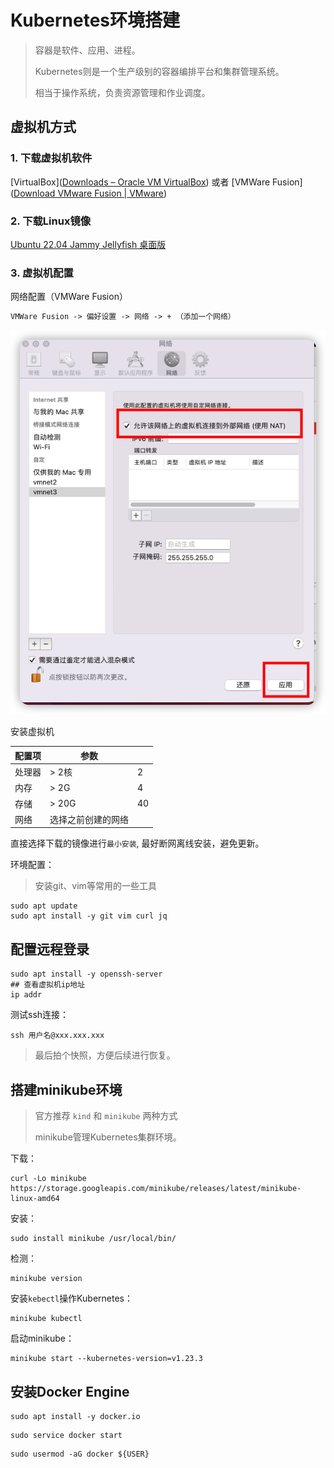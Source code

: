 # Kubernetes环境搭建

> 容器是软件、应用、进程。
>
> Kubernetes则是一个生产级别的容器编排平台和集群管理系统。
>
> 相当于操作系统，负责资源管理和作业调度。

## 虚拟机方式

### 1. 下载虚拟机软件

[VirtualBox]([Downloads – Oracle VM VirtualBox](https://www.virtualbox.org/wiki/Downloads)) 或者 [VMWare Fusion]([Download VMware Fusion | VMware](https://www.vmware.com/products/fusion/fusion-evaluation.html))

### 2. 下载Linux镜像

[Ubuntu 22.04 Jammy Jellyfish 桌面版](https://ubuntu.com/download/desktop)

### 3.  虚拟机配置

网络配置（VMWare Fusion）

```tex
VMWare Fusion -> 偏好设置 -> 网络 -> + （添加一个网络）
```

![image-20220706175103184](Kubernetes环境搭建.assets/image-20220706175103184.png)

安装虚拟机


| 配置项 | 参数               |      |
| ------ | ------------------ | ---- |
| 处理器 | > 2核              | 2    |
| 内存   | > 2G               | 4    |
| 存储   | > 20G              | 40   |
| 网络   | 选择之前创建的网络 |      |

直接选择下载的镜像进行`最小安装`, 最好断网离线安装，避免更新。

环境配置：

> 安装git、vim等常用的一些工具

```shell
sudo apt update
sudo apt install -y git vim curl jq
```



## 配置远程登录

```shell
sudo apt install -y openssh-server
## 查看虚拟机ip地址
ip addr
```

测试ssh连接：

```shell
ssh 用户名@xxx.xxx.xxx
```

> 最后拍个快照，方便后续进行恢复。



## 搭建minikube环境

> 官方推荐 `kind` 和 `minikube` 两种方式
>
> minikube管理Kubernetes集群环境。

下载：

```shell
curl -Lo minikube https://storage.googleapis.com/minikube/releases/latest/minikube-linux-amd64
```

安装：

```shell
sudo install minikube /usr/local/bin/
```

检测：

```shell
minikube version
```

安装`kebectl`操作Kubernetes：

```shell
minikube kubectl
```

启动minikube：

```
minikube start --kubernetes-version=v1.23.3
```





## 安装Docker Engine

```shell
sudo apt install -y docker.io
```

```shell
sudo service docker start
```

```shell
sudo usermod -aG docker ${USER}
```

